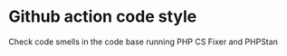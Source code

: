 Github action code style
========================

Check code smells in the code base running PHP CS Fixer and PHPStan